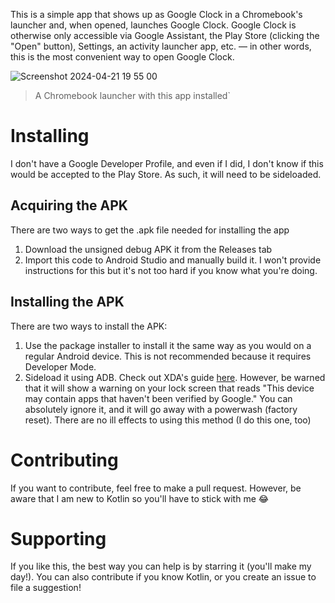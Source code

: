 This is a simple app that shows up as Google Clock in a Chromebook's launcher and, when opened, launches Google Clock. Google Clock is otherwise only accessible via Google Assistant, the Play Store (clicking the "Open" button), Settings, an activity launcher app, etc. — in other words, this is the most convenient way to open Google Clock.

![Screenshot 2024-04-21 19 55 00](https://github.com/BroJac5246/ChromebookClockShortcut/assets/104146239/64f80151-ef16-444d-81f5-a76bf677edc3)

> A Chromebook launcher with this app installed`

# Installing
I don't have a Google Developer Profile, and even if I did, I don't know if this would be accepted to the Play Store. As such, it will need to be sideloaded.

## Acquiring the APK
There are two ways to get the .apk file needed for installing the app
1. Download the unsigned debug APK it from the Releases tab
2. Import this code to Android Studio and manually build it. I won't provide instructions for this but it's not too hard if you know what you're doing.

## Installing the APK
There are two ways to install the APK:
1. Use the package installer to install it the same way as you would on a regular Android device. This is not recommended because it requires Developer Mode.
2. Sideload it using ADB. Check out XDA's guide [here](https://www.xda-developers.com/how-sideload-apps-chromebook/#:~:text=How%20to%20sideload%20apps%20to%20a%20Chromebook%20via%20ADB). However, be warned that it will show a warning on your lock screen that reads "This device may contain apps that haven't been verified by Google." You can absolutely ignore it, and it will go away with a powerwash (factory reset). There are no ill effects to using this method (I do this one, too)

# Contributing
If you want to contribute, feel free to make a pull request. However, be aware that I am new to Kotlin so you'll have to stick with me 😂

# Supporting
If you like this, the best way you can help is by starring it (you'll make my day!). You can also contribute if you know Kotlin, or you create an issue to file a suggestion!
